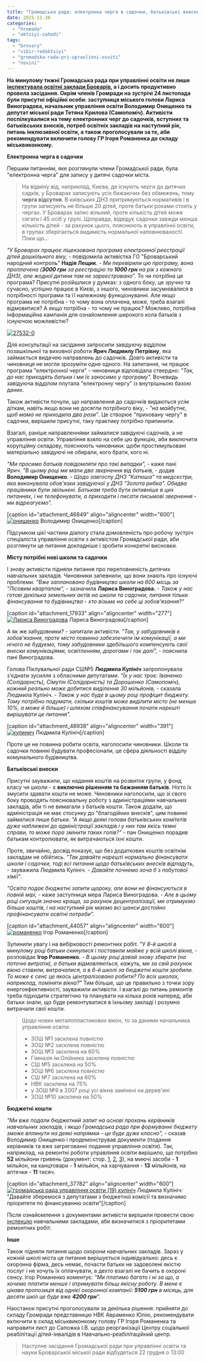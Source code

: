 ```yaml
---
title: "Громадська рада: електронна черга в садочки, батьківські внески, бюджетні подання"
date: 2015-11-30
categories: 
  - "hromada"
  - "aktsiyi-zahodi"
tags: 
  - "brovary"
  - "vibir-redaktsiyi"
  - "gromadska-rada-pri-upravlinni-osviti"
  - "novini"
---
```


**На минулому тижні Громадська рада при управлінні освіти не лише [інспектувала освітні заклади Броварів](https://mpz.brovary.org/aktyvisty-pereviryly-shho-potribno-remontuvaty-u-brovarskyh-shkolah-ta-sadochkah/), а і досить продуктивно провела засідання. Окрім членів Громради на зустрічі 24 листопада були присутні офіційні особи: заступниця міського голови Лариса Виноградова, начальник управління освіти Володимир Онищенко та депутат міської ради Тетяна Крилова (Самопоміч). Активісти поспілкувалися на тему електронних черг до садочків, вступних та батьківських внесків, потреб освітніх закладів на наступний рік, питань інклюзивної освіти, а також проголосували за те, аби рекомендувати включити голову ГР Ігоря Романенка до складу міськвиконкому.**

**Електронна черга в садочки**

Першим питанням, яке розглянули члени Громадської ради, була "електронна черга" для запису у дитячі садочки міста.

> На відміну від, наприклад, Києва, де існують черги до дитячих садків, у Броварах записують усіх бажаючих без обмежень, тому **черга відсутня**. В київських ДНЗ притримуються нормативів і в групи записують не більше 20 дітей, проте батьки роками стоять у чергах. У Броварах запис вільний, проте кількість дітей може сягати і 45 осіб у групі. Щоправда, відвідує садочки завжди менша кількість дітей - за рахунок цього, пояснюють в управлінні освіти, в групах зберігається видимість нормальної наповнюваності. Поки що...

_"У Броварах працює ліцензована програма електронної реєстрації дітей дошкільного віку,_ - повідомила активістка ГО "Броварський народний контроль" **Надія Лещик**. - _Ми перевірили цю програму, вона проплачена (**3000 грн** за реєстрацію та **1000 грн** на рік з кожного ДНЗ), але жодної дитини там не зареєстровано"._ То чи потрібна ця програма? Присутні розійшлися у думках: з одного боку, це зручно та сучасно, успішно працює в Києві, з іншого, чиновники засумнівалися в потрібності програми та її належному функціонуванні. Але якщо програма не потрібна - то чому вона оплачена, може, треба взагалі відмовитися? А якщо потрібна - то чому не працює? Можливо, потрібна інформаційна кампанія для ознайомлення широкого кола батьків з існуючою можливістю?

[![27532-0](https://mpz.brovary.org/wp-content/uploads/2015/11/27532-0.jpg)](https://mpz.brovary.org/wp-content/uploads/2015/11/27532-0.jpg)

Для консультації на засідання запросили завідуючу відділом позашкільної та виховної роботи **Ярич Людмилу Петрівну**, яка займається видачею направлень до садочків. Довго активісти та чиновниця не могли зрозуміти одне одного. На запитання, чи працює програма "електронної черги" - чиновниця відповідала ствердно: _"Так, до нас приходять батьки і ми їх заносимо у програму"._ Вочевидь завідуюча відділом плутала "електронну чергу" із внутрішньою базою даних.

Також активісти почули, що направлення до садочків видаються усім діткам, навіть якщо вони не досягли потрібного віку, - _"на майбутнє, щоб мама не приходила два рази"_. Це створює "приховану чергу" в садочки, вирішили присутні, таку практику потрібно припинити.

Взагалі, раніше направленнями займалися завідуючі садочків, а не управління освіти. Управління взяло на себе цю функцію, аби виключити корупційну складову, пояснюють чиновники: щоби простимульовані матеріально завідуючі не обирали, кого брати, кого ні.

_"Ми просимо батьків повідомляти про такі випадки",_ - каже пані Ярич. _"В цьому році ми мали два звернення від батьків,_ - додав **Володимир Онищенко**. - _Щодо завгоспу ДНЗ "Катюша" та медсестри, яка виконувала обов'язки завідуючої у ДНЗ "Золота рибка". Обидва працівники були звільнені. Батькам треба бути активніше в цих питаннях, і не телефонувати, а приходити і писати письмові звернення - ми відреагуємо"._

\[caption id="attachment\_46849" align="aligncenter" width="600"\][![онищенко](https://mpz.brovary.org/wp-content/uploads/2015/10/onyshhenko1.jpg)](https://mpz.brovary.org/wp-content/uploads/2015/10/onyshhenko1.jpg) Володимир Онищенко\[/caption\]

Підсумком цієї частини діалогу стала домовленість про робочу зустріч спеціаліста управління освіти з активістом Громадської ради, аби розглянути це питання докладніше і зробити конкретні висновки.

**Місту потрібні нові школи та садочки**

І знову активісти підняли питання про переповненість дитячих навчальних закладів. Чиновники запевнили, що вони знають про існуючі проблеми. _"Вже заплановано будівництво школи на 600 місць за "Лісовим кварталом",_ - зазначила **Лариса Виноградова.** - _Також у нас готові декілька земельних актів на школи та садочки, питання тільки фінансування та будівництва - хто візьме на себе ці зобов'язання?"_

\[caption id="attachment\_17933" align="aligncenter" width="277"\][![Лариса Виноградова](https://mpz.brovary.org/wp-content/uploads/2013/05/vinogradova.jpg)](https://mpz.brovary.org/wp-content/uploads/2013/05/vinogradova.jpg) Лариса Виноградова\[/caption\]

А як же забудовники? - запитали активісти. _"Так, у забудовників є зобов'язання, проте місто повинно забезпечити їм комунікації, а ми нічого не будуємо, тому забудовники здебільшого компенсують свої внески комунікаціями, освітленням, дорогами і так далі",_ - пояснила пані Виноградова.

Голова Піклувальної ради СШ№5 **Людмила Кулініч** запропонувала з'єднати зусилля з обласними депутатами. _"Їх у нас троє: Іваненко (Солідарнсть), Сімутін (Солідарність) та Дорошенко (Самопоміч), кожний реально може добитися виділення 30 мільйонів, -_ сказала Людмила Кулініч. _- Також у нас буде в цьому році профіцит бюджету. Тому потрібно подумати, скільки коштів може виділити місто (не менше 10%, а може й більше) і шляхом співфінансування почати нарешті вирішувати це питання"._

\[caption id="attachment\_48938" align="aligncenter" width="391"\][![кулинич](https://mpz.brovary.org/wp-content/uploads/2015/11/kulynych.jpg)](https://mpz.brovary.org/wp-content/uploads/2015/11/kulynych.jpg) Людмила Кулініч\[/caption\]

Проте це не повинна робити освіта, наголосили чиновники. Школи та садочки повинні будувати професіонали, це сфера діяльності відділу комунального будівництва.

**Батьківські внески**

Присутні зауважили, що надання коштів на розвиток групи, у фонд класу чи школи - є **виключно рішенням та бажанням батьків**. Ніхто їх змусити здавати кошти не може. Чиновники наголосили, що зі свого боку проводять пояснювальну роботу з адміністраціями навчальних закладів, аби ті не вимагали з батьків кошти. Також додали, що адміністрація не має стосунку до "благодійних внесків", цим повинні займатися лише батьки. _"А якщо деякі голови батьківських комітетів дуже наближені до адміністрації закладів і у них там якісь темні справи, то може пора змінити таких голів?"_ - пан Онищенко порадив батькам контролювати, як витрачаються їхні кошти.

Проте, звичайно, досвід показує, що без додаткових коштів освітнім закладам не обійтись. _"Так давайте нарешті нормально фінансувати школи і садочки, тоді всі питання щодо батьківських внесків відпадуть,_ - зауважила Людмила Кулініч. - _Давайте почнемо хоча б з побутової хімії"_.

_"Освіта подає бюджетні запити щороку, але вони не фінансуються в повній мірі, -_ каже заступниця мера Лариса Виноградова. - _Але в цьому році ситуація значно краща, за рахунок децентралізації, ми отримуємо більше коштів, і на наступний рік маємо всі шанси достойно профінансувати освітні потреби"._

\[caption id="attachment\_44057" align="aligncenter" width="600"\][![романенко](https://mpz.brovary.org/wp-content/uploads/2015/08/romanenko.jpg)](https://mpz.brovary.org/wp-content/uploads/2015/08/romanenko.jpg) Ігор Романенко\[/caption\]

Зупинили увагу і на вибірковості ремонтних робіт. "У _8-й школі в минулому році батьки скинулися і поставили майже у всій школі вікна,_ - розповідає **Ігор Романенко.** - _В цьому році давай знову збирати (на поточні витрати), а батьки відмовляються, кажуть, ми за свій рахунок вікна ставили, витрачалися, а в 6-й школі за бюджетні кошти зробили. То може є сенс це якось централізовано робити? По всіх школах, наприклад, поміняти вікна?"_ Тим більше, що це правильно з точки зору енергоефективності, зауважили активісти. І взагалі до питань ремонтів треба підходити стратегічно та планувати на кілька років наперед, аби батьки знали, що буде ремонтуватися в їхньому закладі і розумно витрачали свої кошти.

> Щодо нових металопластикових вікон, то за даними начальника управління освіти:
> 
> - ЗОШ №1 засклена повністю
> - ЗОШ №2 засклена повністю
> - ЗОШ №3 засклена на 60%
> - Гімназія ім.Олійника засклена повністю
> - СШ №5 засклена на 50%
> - ЗОШ №6 засклена повністю
> - СШ №7 засклена на 60%
> - НВК засклена на 75%
> - у ЗОШ №9 в 2007 році усі вікна замінені на дерев'яні
> - ЗОШ №10 засклена на 50%

**Бюджетні кошти**

_"Ми вже подали бюджетний запит на основі прохань керівників навчальних закладів, і якщо Громадська рада при формуванні бюджету зможе вплинути на деякі напрямки - це буде дуже класно",_ - сказав Володимир Онищенко і продемонстрував документи (подання керівників та вже загрегованні подання управління освіти). Так, наприклад, на ремонтні роботи управління освіти вирішило, що потрібно **52** мільйони гривень (документ: стор. [1](https://mpz.brovary.org/wp-content/uploads/2015/11/IMAG2284.jpg), [2](https://mpz.brovary.org/wp-content/uploads/2015/11/IMAG2285.jpg), [3](https://mpz.brovary.org/wp-content/uploads/2015/11/IMAG2286.jpg)), на миючі засоби - **1** мільйон, на канцтовари - **1** мільйон, на харчування - **13** мільйонів, на аптечки - **11** тисяч.

\[caption id="attachment\_37782" align="aligncenter" width="600"\][![громадська рада управління освіти (19) кулініч](https://mpz.brovary.org/wp-content/uploads/2015/05/DSC_8809.jpg)](https://mpz.brovary.org/wp-content/uploads/2015/05/DSC_8809.jpg) Людмила Кулініч: "Давайте зберемося з депутатами з бюджетної комісії та визначимо пріоритети по фінансуванню освіти"\[/caption\]

Після ознайомлення з документами активісти вирішили провести свою [інспекцію](https://mpz.brovary.org/aktyvisty-pereviryly-shho-potribno-remontuvaty-u-brovarskyh-shkolah-ta-sadochkah/) навчальними закладами, аби визначитися з пріоритетами ремонтних робіт.

**Інше**

Також підняли питання щодо охорони навчальних закладів. Зараз у кожній школі міста це питання вирішується індивідуально: десь є охоронна фірма, десь немає, почасти батьки не задоволені якістю послуг і не хочуть їх оплачувати, а дехто взагалі не бачить в охороні сенсу. Ігор Романенко коментує: _"Ми платимо багато і ні за що, а хочемо платити менше і отримувати більш якісну роботу. В мене є цікава пропозиція від однієї охоронної компанії: **5100 грн** в місяць, для десяти шкіл це буде вже **4200 грн**"._

Наостанок присутні проголосували за декілька рішення: прийняти до складу Громради представницю НВК Авраменко Юлію, рекомендувати включити в склад міськвиконкому голову ГР Ігоря Романенка та направити лист до Сапожка І.В. щодо реорганізації Центру соціальної реабілітації дітей-інвалідів в Навчально-реабілітаційний центр.

> Наступне засідання Громадської ради при управлінні освіти та науки Броварської міської ради відбудеться 22 грудня о 13:00
